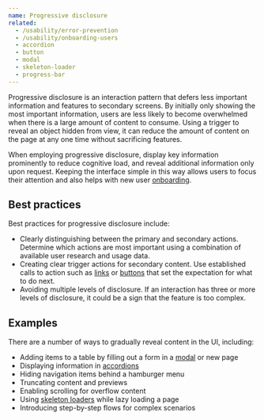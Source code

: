```yaml
---
name: Progressive disclosure
related:
  - /usability/error-prevention
  - /usability/onboarding-users
  - accordion
  - button
  - modal
  - skeleton-loader
  - progress-bar
---
```


Progressive disclosure is an interaction pattern that defers less important information and features to secondary screens. By initially only showing the most important information, users are less likely to become overwhelmed when there is a large amount of content to consume. Using a trigger to reveal an object hidden from view, it can reduce the amount of content on the page at any one time without sacrificing features.

When employing progressive disclosure, display key information prominently to reduce cognitive load, and reveal additional information only upon request. Keeping the interface simple in this way allows users to focus their attention and also helps with new user [onboarding](onboarding-users).

## Best practices

Best practices for progressive disclosure include:

- Clearly distinguishing between the primary and secondary actions. Determine which actions are most important using a combination of available user research and usage data.
- Creating clear trigger actions for secondary content. Use established calls to action such as [links](/product-foundations/interaction#links) or [buttons](/components/button) that set the expectation for what to do next.
- Avoiding multiple levels of disclosure. If an interaction has three or more levels of disclosure, it could be a sign that the feature is too complex.

## Examples

There are a number of ways to gradually reveal content in the UI, including:

- Adding items to a table by filling out a form in a [modal](/components/modal) or new page
- Displaying information in [accordions](/components/accordion)
- Hiding navigation items behind a hamburger menu
- Truncating content and previews
- Enabling scrolling for overflow content
- Using [skeleton loaders](/components/skeleton-loader) while lazy loading a page
- Introducing step-by-step flows for complex scenarios
